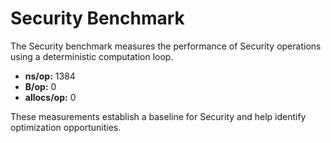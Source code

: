 # Security Benchmark

The Security benchmark measures the performance of Security operations using a deterministic computation loop.

- **ns/op:** 1384
- **B/op:** 0
- **allocs/op:** 0

These measurements establish a baseline for Security and help identify optimization opportunities.
